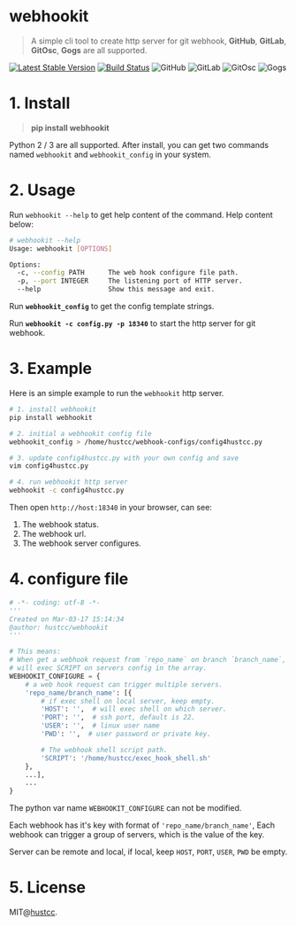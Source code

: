 # webhookit

> A simple cli tool to create http server for git webhook, **GitHub**, **GitLab**, **GitOsc**, **Gogs** are all supported.

[![Latest Stable Version](https://img.shields.io/pypi/v/webhookit.svg)](https://pypi.python.org/pypi/webhookit) [![Build Status](https://travis-ci.org/hustcc/webhookit.svg?branch=master)](https://travis-ci.org/hustcc/webhookit) ![GitHub](http://shields.hust.cc/Supported-GitHub-brightgreen.svg) ![GitLab](http://shields.hust.cc/Supported-GitLab-green.svg) ![GitOsc](http://shields.hust.cc/Supported-GitOsc-blue.svg) ![Gogs](http://shields.hust.cc/Supported-Gogs-yellowgreen.svg)


# 1. Install

> **pip install webhookit**

Python 2 / 3 are all supported. After install, you can get two commands named `webhookit` and `webhookit_config` in your system.


# 2. Usage

Run `webhookit --help` to get help content of the command. Help content below:


```sh
# webhookit --help
Usage: webhookit [OPTIONS]

Options:
  -c, --config PATH      The web hook configure file path.
  -p, --port INTEGER     The listening port of HTTP server.
  --help                 Show this message and exit.
```

Run **`webhookit_config`** to get the config template strings.

Run **`webhookit -c config.py -p 18340`**  to start the http server for git webhook.


# 3. Example

Here is an simple example to run the `webhookit` http server.

```sh
# 1. install webhookit
pip install webhookit

# 2. initial a webhookit config file
webhookit_config > /home/hustcc/webhook-configs/config4hustcc.py

# 3. update config4hustcc.py with your own config and save
vim config4hustcc.py

# 4. run webhookit http server
webhookit -c config4hustcc.py
```

Then open `http://host:18340` in your browser, can see: 

1. The webhook status.
2. The webhook url.
3. The webhook server configures.


# 4. configure file

```py
# -*- coding: utf-8 -*-
'''
Created on Mar-03-17 15:14:34
@author: hustcc/webhookit
'''

# This means:
# When get a webhook request from `repo_name` on branch `branch_name`,
# will exec SCRIPT on servers config in the array.
WEBHOOKIT_CONFIGURE = {
    # a web hook request can trigger multiple servers.
    'repo_name/branch_name': [{
        # if exec shell on local server, keep empty.
        'HOST': '',  # will exec shell on which server.
        'PORT': '',  # ssh port, default is 22.
        'USER': '',  # linux user name
        'PWD': '',  # user password or private key.

        # The webhook shell script path.
        'SCRIPT': '/home/hustcc/exec_hook_shell.sh'
    }, 
	...],
	...
}
```

The python var name `WEBHOOKIT_CONFIGURE` can not be modified.

Each webhook has it's key with format of `'repo_name/branch_name'`, Each webhook can trigger a group of servers, which is the value of the key.

Server can be remote and local, if local, keep `HOST`, `PORT`, `USER`, `PWD` be empty.


# 5. License

MIT@[hustcc](https://github.com/hustcc).



